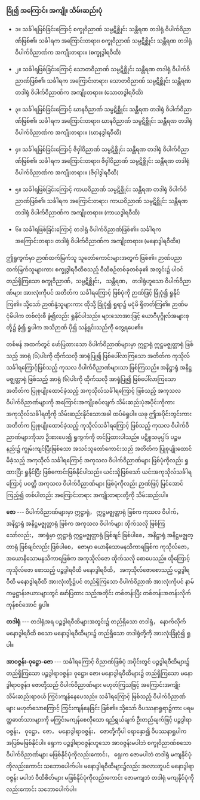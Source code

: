 ### ခြုံ၍ အကြောင်း အကျိုး သိမ်းဆည်းပုံ

- ၁။ သင်္ခါရဖြစ်ခြင်းကြောင့် စက္ခုဝိညာဏ် သမ္ပဋိစ္ဆိုင်း သန္တီရဏ တဒါရုံ ဝိပါက်ဝိညာဏ်ဖြစ်၏၊ သင်္ခါရက အကြောင်းတရား၊ စက္ခုဝိညာဏ် သမ္ပဋိစ္ဆိုင်း သန္တီရဏ တဒါရုံ ဝိပါက်ဝိညာဏ်က အကျိုးတရား။ (စက္ခုဒွါရဝီထိ)

- ၂။ သင်္ခါရဖြစ်ခြင်းကြောင့် သောတဝိညာဏ် သမ္ပဋိစ္ဆိုင်း သန္တီရဏ တဒါရုံ ဝိပါက်ဝိညာဏ်ဖြစ်၏၊ သင်္ခါရက အကြောင်းတရား၊ သောတဝိညာဏ် သမ္ပဋိစ္ဆိုင်း သန္တီရဏ တဒါရုံ ဝိပါက်ဝိညာဏ်က အကျိုးတရား။ (သောတဒွါရဝီထိ)

- ၃။ သင်္ခါရဖြစ်ခြင်းကြောင့် ဃာနဝိညာဏ် သမ္ပဋိစ္ဆိုင်း သန္တီရဏ တဒါရုံ ဝိပါက်ဝိညာဏ်ဖြစ်၏၊ သင်္ခါရက အကြောင်းတရား၊ ဃာနဝိညာဏ် သမ္ပဋိစ္ဆိုင်း သန္တီရဏ တဒါရုံ ဝိပါက်ဝိညာဏ်က အကျိုးတရား။ (ဃာနဒွါရဝီထိ)

- ၄။ သင်္ခါရဖြစ်ခြင်းကြောင့် ဇိဝှါဝိညာဏ် သမ္ပဋိစ္ဆိုင်း သန္တီရဏ တဒါရုံ ဝိပါက်ဝိညာဏ်ဖြစ်၏၊ သင်္ခါရက အကြောင်းတရား၊ ဇိဝှါဝိညာဏ် သမ္ပဋိစ္ဆိုင်း သန္တီရဏ တဒါရုံ ဝိပါက်ဝိညာဏ်က အကျိုးတရား။ (ဇိဝှါဒွါရဝီထိ)

- ၅။ သင်္ခါရဖြစ်ခြင်းကြောင့် ကာယဝိညာဏ် သမ္ပဋိစ္ဆိုင်း သန္တီရဏ တဒါရုံ ဝိပါက်ဝိညာဏ်ဖြစ်၏၊ သင်္ခါရက အကြောင်းတရား၊ ကာယဝိညာဏ် သမ္ပဋိစ္ဆိုင်း သန္တီရဏ တဒါရုံ ဝိပါက်ဝိညာဏ်က အကျိုးတရား။ (ကာယဒွါရဝီထိ)

- ၆။ သင်္ခါရဖြစ်ခြင်းကြောင့် တဒါရုံ ဝိပါက်ဝိညာဏ်ဖြစ်၏။ သင်္ခါရက အကြောင်းတရား၊ တဒါရုံ ဝိပါက်ဝိညာဏ်က အကျိုးတရား။ (မနောဒွါရဝီထိ။)

ဤရှုကွက်မှာ ဉာဏ်ထက်မြက်သူ သူတော်ကောင်းများအတွက် ဖြစ်၏။ 
ဉာဏ်ပညာ ထက်မြက်သူများကား စက္ခုဒွါရဝီထိစသည့် ဝီထိစဉ်တစ်ခုတစ်ခု၏ အတွင်း၌ ပါဝင်တည်ရှိကြသော စက္ခုဝိညာဏ်，သမ္ပဋိစ္ဆိုင်း， သန္တီရဏ， တဒါရုံဟူသော ဝိပါက်ဝိညာဏ်များ အားလုံးကိုပင် အတိတ်က သင်္ခါရကြောင့် ဖြစ်ပုံကို ဉာဏ်ဖြင့် ခြုံငုံ၍ ရှုနိုင်ကြ၏။ 
သို့သော် ဉာဏ်နုံ့သူများကား ထိုသို့ ခြုံငုံ၍ ရှုရာ၌ မငုံမိ ရှိတတ်ကြ၏။ 
ဉာဏ်မငုံမိပါက တစ်လုံးစီ ခွဲ၍လည်း ရှုနိုင်ပါသည်။ 
များသောအားဖြင့် ယောဂီပုဂ္ဂိုလ်အများစုတို့၌ ခွဲ၍ ရှုပါက အသိဉာဏ် ပို၍ သန့်ရှင်းသည်ကို တွေ့ရပေ၏။

တစ်ဖန် အထက်တွင် ဖော်ပြထားသော ဝိပါက်ဝိညာဏ်များမှာ ဣဋ္ဌာရုံ ဣဋ္ဌမဇ္ဈတ္တာရုံ ဖြစ်သည့် အာရုံ (၆)ပါးကို ထိုက်သလို အာရုံပြု၍ ဖြစ်ပေါ်လာကြသော အတိတ်က ကုသိုလ်သင်္ခါရကြောင့်ဖြစ်သည့် ကုသလ ဝိပါက်ဝိညာဏ်များသာ ဖြစ်ကြသည်။ 
အနိဋ္ဌာရုံ အနိဋ္ဌမဇ္ဈတ္တာရုံ ဖြစ်သည့် အာရုံ (၆)ပါးကို ထိုက်သလို အာရုံပြု၍ ဖြစ်ပေါ်လာကြသော အတိတ်က ပြုစုပျိုးထောင်ခဲ့သည့် အကုသိုလ်သင်္ခါရကြောင့် ဖြစ်သည့် အကုသလ ဝိပါက်ဝိညာဏ်များကို အကြောင်းအကျိုးစပ်လျက် သိမ်းဆည်းပုံအပိုင်းကိုကား အကုသိုလ်သင်္ခါရတို့ကို သိမ်းဆည်းနိုင်သောအခါ ထပ်မံရှုပါ။ 
ယခု ဤအပိုင်းတွင်းကား အတိတ်က ပြုစုပျိုးထောင်ခဲ့သည့် ကုသိုလ်သင်္ခါရကြောင့် ဖြစ်သည့် ကုသလ ဝိပါက်ဝိညာဏ်များကိုသာ ဦးစားပေး၍ ရှုကွက်ကို တင်ပြထားပါသည်။ 
ပဋိစ္စသမုပ္ပါဒ် ပဉ္စမနည်း၌ ကျွမ်းကျင်ပြီးဖြစ်သော အသင်သူတော်ကောင်းသည် အတိတ်က ပြုစုပျိုးထောင်မိခဲ့သည့် အကုသိုလ် သင်္ခါရကြောင့် အကုသလ ဝိပါက်ဝိညာဏ်များ ဖြစ်ပုံကိုလည်း ရှုထားပြီး ရှုနိုင်ပြီး ဖြစ်ကောင်းဖြစ်နိုင်ပါသည်။ 
ယင်းသို့ဖြစ်သော် ယင်းအကုသိုလ်သင်္ခါရကြောင့် ပဝတ္တိ အကုသလ ဝိပါက်ဝိညာဏ်များ ဖြစ်ပုံကိုလည်း ဉာဏ်ဖြင့် မြင်အောင်ကြည့်၍ တစ်ပါတည်း အကြောင်းတရား အကျိုးတရားတို့ကို သိမ်းဆည်းပါ။

**ဇော** --- ဝိပါက်ဝိညာဏ်များမှာ ဣဋ္ဌာရုံ， ဣဋ္ဌမဇ္ဈတ္တာရုံ ဖြစ်က ကုသလ ဝိပါက်， အနိဋ္ဌာရုံ အနိဋ္ဌမဇ္ဈတ္တာရုံ ဖြစ်က အကုသလ ဝိပါက်များ ထိုက်သလို ဖြစ်ကြသော်လည်း， အာရုံမှာ ဣဋ္ဌာရုံ ဣဋ္ဌမဇ္ဈတ္တာရုံ ဖြစ်ချင် ဖြစ်ပါစေ，အနိဋ္ဌာရုံ အနိဋ္ဌမဇ္ဈတ္တာရုံ ဖြစ်ချင်လည်း ဖြစ်ပါစေ， ဇောမှာ ယောနိသောမနသိကာရဖြစ်က ကုသိုလ်ဇော，အယောနိသောမနသိကာရဖြစ်က အကုသိုလ်ဇော ထိုက်သလို စောပေသည်။ 
ထိုကြောင့် ကုသိုလ်ဇော စောသည့် ပဉ္စဒွါရဝီထိ မနောဒွါရဝီထိ， အကုသိုလ်ဇောစောသည့် ပဉ္စဒွါရဝီထိ မနောဒွါရဝီထိ အားလုံးတို့၌ပင် တည်ရှိကြသော ဝိပါက်ဝိညာဏ် အားလုံးကိုပင် နာမ်ကမ္မဋ္ဌာန်းဇယားများတွင် ဖော်ပြထား သည့်အတိုင်း တစ်တန်းပြီး တစ်တန်းအတန်းလိုက် ကုန်စင်အောင် ရှုပါ။

**တဒါရုံ** --- တဒါရုံအရ ပဉ္စဒွါရဝီထိများအတွင်း၌ တည်ရှိသော တဒါရုံ， နောက်လိုက် မနောဒွါရဝီထိ စသော မနောဒွါရဝီထိများ၌ တည်ရှိသော တဒါရုံတို့ကို အားလုံးခြုံငုံ၍ ရှုပါ။

**အာဝဇ္ဇန်း-ဝုဋ္ဌော-ဇော** --- သင်္ခါရကြောင့် ဝိညာဏ်ဖြစ်ပုံ အပိုင်းတွင် ပဉ္စဒွါရဝီထိများ၌ တည်ရှိကြသော ပဉ္စဒွါရာဝဇ္ဇန်း၊ ဝုဋ္ဌော၊ ဇော၊ မနောဒွါရဝီထိများ၌ တည်ရှိကြသော မနောဒွါရာဝဇ္ဇန်း၊ ဇောတို့သည် ဝိပါက်ဝိညာဏ်များ မဟုတ်ကြသဖြင့် အကြောင်းအကျိုး သိမ်းဆည်းရာဝယ် ကြွင်းကျန်နေပေသည်။ 
သင်္ခါရကြောင့် ဖြစ်သည့် ဝိပါက်ဝိညာဏ်များ မဟုတ်သောကြောင့် ကြွင်းကျန်နေခြင်း ဖြစ်၏။ 
သို့သော် ဝိပဿနာရှုရာ၌ကား ပရမတ္ထဓာတ်သားများကို မကြွင်းမကျန်စေလိုသော ရည်ရွယ်ချက် ဦးတည်ချက်ဖြင့် ပဉ္စဒွါရာဝဇ္ဇန်း， ဝုဋ္ဌော，ဇော， မနောဒွါရာဝဇ္ဇန်း， ဇောတို့ကိုပါ ရောနှော၍ ဝိပဿနာရှုပါက အပြစ်မဖြစ်နိုင်ပါ။ 
ရှေးက ပဉ္စဒွါရာဝဇ္ဇန်းဟူသော အာဝဇ္ဇန်းမပါဘဲ စက္ခုဝိညာဏ်စသော ဝိပါက်ဝိညာဏ်များ မဖြစ်နိုင်ပုံကိုလည်းကောင်း， ရှေးက ဇောမပါဘဲ တဒါရုံ မကျနိုင်ပုံကိုလည်းကောင်း သဘောပေါက်ပါ။ 
မနောဒွါရဝီထိများ၌လည်း အလားတူပင် မနောဒွါရာဝဇ္ဇန်း မပါဘဲ ဝီထိစိတ်များ မဖြစ်နိုင်ပုံကိုလည်းကောင်း ဇောမကျဘဲ တဒါရုံ မကျနိုင်ပုံကိုလည်းကောင်း သဘောပေါက်ပါ။
